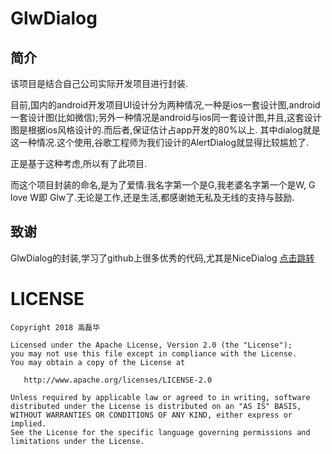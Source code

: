 
GlwDialog
========
简介
----
该项目是结合自己公司实际开发项目进行封装.

目前,国内的android开发项目UI设计分为两种情况,一种是ios一套设计图,android一套设计图(比如微信);另外一种情况是android与ios同一套设计图,并且,这套设计图是根据ios风格设计的.而后者,保证估计占app开发的80%以上.
其中dialog就是这一种情况.这个使用,谷歌工程师为我们设计的AlertDialog就显得比较尴尬了.

正是基于这种考虑,所以有了此项目.

而这个项目封装的命名,是为了爱情.我名字第一个是G,我老婆名字第一个是W, G love W即 Glw了.无论是工作,还是生活,都感谢她无私及无线的支持与鼓励.


致谢
----
GlwDialog的封装,学习了github上很多优秀的代码,尤其是NiceDialog [点击跳转](https://github.com/SheHuan/NiceDialog)



LICENSE
=======
    
    Copyright 2018 高磊华

    Licensed under the Apache License, Version 2.0 (the "License");
    you may not use this file except in compliance with the License.
    You may obtain a copy of the License at

       http://www.apache.org/licenses/LICENSE-2.0

    Unless required by applicable law or agreed to in writing, software
    distributed under the License is distributed on an "AS IS" BASIS,
    WITHOUT WARRANTIES OR CONDITIONS OF ANY KIND, either express or implied.
    See the License for the specific language governing permissions and
    limitations under the License.

